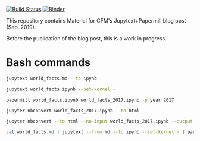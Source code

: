 [![Build Status](https://travis-ci.org/CFMTech/jupytext_papermill_post.svg?branch=master)](https://travis-ci.org/CFMTech/jupytext_papermill_post)
[![Binder](https://mybinder.org/badge_logo.svg)](https://mybinder.org/v2/gh/CFMTech/jupytext_papermill_post/master?filepath=world_facts.md)

This repository contains Material for CFM's Jupytext+Papermill blog post (Sep. 2019).

Before the publication of the blog post, this is a work in progress.

# Bash commands

```bash
jupytext world_facts.md --to ipynb
```

```bash
jupytext world_facts.ipynb --set-kernel -
```


```bash
papermill world_facts.ipynb world_facts_2017.ipynb -p year 2017
```

```bash
jupyter nbconvert world_facts_2017.ipynb --to html
```

```bash
jupyter nbconvert --to html --no-input world_facts_2017.ipynb --output world_facts_2017_report.html
```

```bash
cat world_facts.md | jupytext --from md --to ipynb --set-kernel - | papermill -p year 2017 | jupyter nbconvert --stdin --output world_facts_2017_report.html
```

